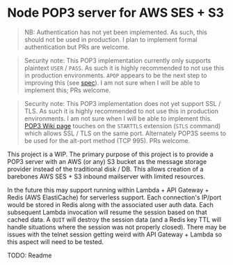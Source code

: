 # Node POP3 server for AWS SES + S3

> NB: Authentication has not yet been implemented. As such, this should not be used in production. I plan to implement formal authentication but PRs are welcome.

> Security note: This POP3 implementation currently only supports plaintext `USER` / `PASS`. As such it is highly recommended to not use this in production environments. `APOP` appears to be the next step to improving this (see [spec](https://tools.ietf.org/html/rfc1939#page-15)). I am not sure when I will be able to implement this; PRs welcome.

> Security note: This POP3 implementation does not yet support SSL / TLS. As such it is highly recommended to not use this in production environments. I am not sure when I will be able to implement this. [POP3 Wiki page](https://en.wikipedia.org/wiki/Post_Office_Protocol#STARTTLS) touches on the `STARTTLS` extension (`STLS` command) which allows SSL / TLS on the same port. Alternately POP3S seems to be used for the alt-port method (TCP 995). PRs welcome.

This project is a WIP. The primary purpose of this project is to provide a POP3 server with an AWS (or any) S3 bucket as the message storage provider instead of the traditional disk / DB. This allows creation of a barebones AWS SES + S3 inbound mailserver with limited resources.

In the future this may support running within Lambda + API Gateway + Redis (AWS ElastiCache) for serverless support. Each connection's IP/port would be stored in Redis along with the associated user auth data. Each subsequent Lambda invocation will resume the session based on that cached data. A `QUIT` will destroy the session data (and a Redis key TTL will handle situations where the session was not properly closed). There may be issues with the telnet session getting weird with API Gateway + Lambda so this aspect will need to be tested.

TODO: Readme
